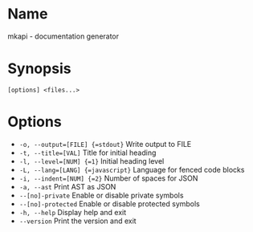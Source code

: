 # Name

mkapi - documentation generator

# Synopsis

```
[options] <files...>
```

# Options

+ `-o, --output=[FILE] {=stdout}` Write output to FILE
+ `-t, --title=[VAL]` Title for initial heading
+ `-l, --level=[NUM] {=1}` Initial heading level
+ `-L, --lang=[LANG] {=javascript}` Language for fenced code blocks
+ `-i, --indent=[NUM] {=2}` Number of spaces for JSON
+ `-a, --ast` Print AST as JSON
+ `--[no]-private` Enable or disable private symbols
+ `--[no]-protected` Enable or disable protected symbols
+ `-h, --help` Display help and exit
+ `--version` Print the version and exit

